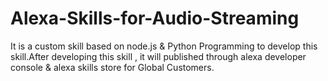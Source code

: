 # Alexa-Skills-for-Audio-Streaming
It is a custom skill based on node.js &amp; Python Programming to develop this skill.After developing this skill , it will published through alexa developer console &amp; alexa skills store for Global Customers.
